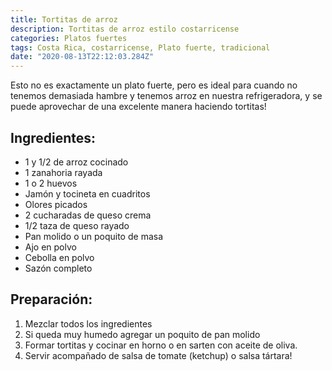 ```yaml
---
title: Tortitas de arroz
description: Tortitas de arroz estilo costarricense
categories: Platos fuertes
tags: Costa Rica, costarricense, Plato fuerte, tradicional
date: "2020-08-13T22:12:03.284Z"
---
```

Esto no es exactamente un plato fuerte, pero es ideal para cuando no tenemos demasiada hambre y tenemos arroz en nuestra refrigeradora, y se puede aprovechar de una excelente manera haciendo tortitas!

## Ingredientes:

- 1 y 1/2 de arroz cocinado
- 1 zanahoria rayada
- 1 o 2 huevos
- Jamón y tocineta en cuadritos
- Olores picados
- 2 cucharadas de queso crema
- 1/2 taza de queso rayado
- Pan molido o un poquito de masa
- Ajo en polvo
- Cebolla en polvo
- Sazón completo

## Preparación:

1. Mezclar todos los ingredientes
2. Si queda muy humedo agregar un poquito de pan molido
3. Formar tortitas y cocinar en horno o en sarten con aceite de oliva.
4. Servir acompañado de salsa de tomate (ketchup) o salsa tártara!
